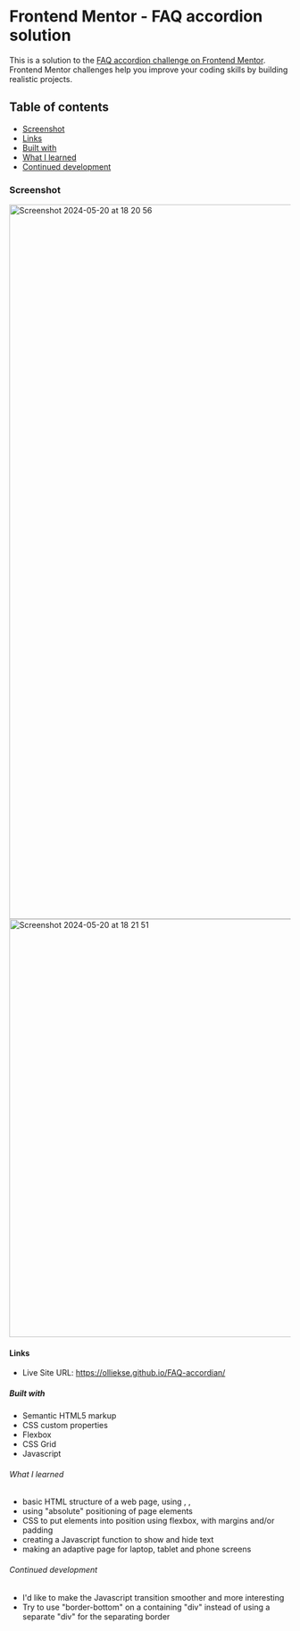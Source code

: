 # Frontend Mentor - FAQ accordion solution

This is a solution to the [FAQ accordion challenge on Frontend Mentor](https://www.frontendmentor.io/challenges/faq-accordion-wyfFdeBwBz). Frontend Mentor challenges help you improve your coding skills by building realistic projects.

## Table of contents

- [Screenshot](#screenshot)
- [Links](#links)
- [Built with](#built-with)
- [What I learned](#what-i-learned)
- [Continued development](#continued-development)

### Screenshot

<img width="1280" alt="Screenshot 2024-05-20 at 18 20 56" src="https://github.com/Olliekse/FAQ-accordian/assets/123179922/823888b4-ca46-4cdc-b26d-0c9f24dadcf8">

<img width="749" alt="Screenshot 2024-05-20 at 18 21 51" src="https://github.com/Olliekse/FAQ-accordian/assets/123179922/3acc0068-e4d0-4aac-829c-aa04fecc2c46">

#### Links

- Live Site URL: https://olliekse.github.io/FAQ-accordian/

##### Built with

- Semantic HTML5 markup
- CSS custom properties
- Flexbox
- CSS Grid
- Javascript

###### What I learned

- basic HTML structure of a web page, using <head>, <body>, <footer>
- using "absolute" positioning of page elements
- CSS to put elements into position using flexbox, with margins and/or padding
- creating a Javascript function to show and hide text
- making an adaptive page for laptop, tablet and phone screens

###### Continued development

- I'd like to make the Javascript transition smoother and more interesting
- Try to use "border-bottom" on a containing "div" instead of using a separate "div" for the separating border
